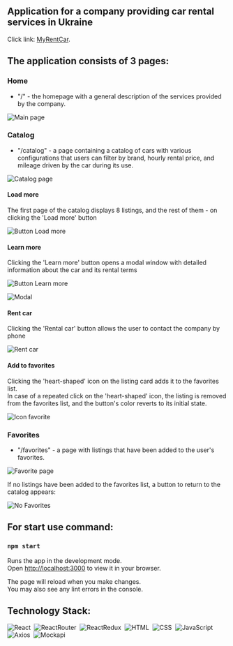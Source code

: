 ## Application for a company providing car rental services in Ukraine

Click link: [MyRentCar](https://samokhvalova-nata.github.io/my-rent-car/).

## The application consists of 3 pages:

### Home

- "/" - the homepage with a general description of the services provided by the company.

![Main page](/assets/images/main.png)

### Catalog

- "/catalog" - a page containing a catalog of cars with various configurations that users can filter by brand, hourly rental price, and mileage driven by the car during its use.

![Catalog page](/assets/images/catalog_filter.png)

#### Load more

The first page of the catalog displays 8 listings, and the rest of them - on clicking the 'Load more' button

![Button Load more](/assets/images/catalog_pagination.png)

#### Learn more

Clicking the 'Learn more' button opens a modal window with detailed information about the car and its rental terms

![Button Learn more](/assets/images/learn_more.png)

![Modal](/assets/images/car_info.png)

#### Rent car

Clicking the 'Rental car' button allows the user to contact the company by phone

![Rent car](/assets/images/call_for_rent.png)

#### Add to favorites

Clicking the 'heart-shaped' icon on the listing card adds it to the favorites list.\
In case of a repeated click on the 'heart-shaped' icon, the listing is removed from the favorites list, and the button's color reverts to its initial state.

![Icon favorite](/assets/images/add_to_favorites.png)

### Favorites

- "/favorites" - a page with listings that have been added to the user's favorites.

![Favorite page](/assets/images/favotites.png)

If no listings have been added to the favorites list, a button to return to the catalog appears:

![No Favorites](/assets/images/no_favotites.png)

## For start use command:

### `npm start`

Runs the app in the development mode.\
Open [http://localhost:3000](http://localhost:3000) to view it in your browser.

The page will reload when you make changes.\
You may also see any lint errors in the console.

## Technology Stack:

![React](https://img.shields.io/badge/-React-05122A?style=flat&logo=react)&nbsp;
![ReactRouter](https://img.shields.io/badge/-ReactRouter-05122A?style=flat&logo=ReactRouter)&nbsp;
![ReactRedux](https://img.shields.io/badge/-ReactRedux-05122A?style=flat&logo=React)&nbsp;
![HTML](https://img.shields.io/badge/-HTML-05122A?style=flat&logo=HTML5)&nbsp;
![CSS](https://img.shields.io/badge/-CSS-05122A?style=flat&logo=CSS3&logoColor=1572B6)&nbsp;
![JavaScript](https://img.shields.io/badge/-JavaScript-05122A?style=flat&logo=javascript)&nbsp;
![Axios](https://img.shields.io/badge/-Axios-05122A?style=flat&logo=Axios)&nbsp;
![Mockapi](https://img.shields.io/badge/-Mockapi-05122A?style=flat&logo=Mockapi)&nbsp;
